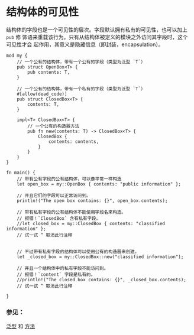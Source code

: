 # 结构体的可见性

结构体的字段也是一个可见性的层次。字段默认拥有私有的可见性，也可以加上 `pub` 修
饰语来重载该行为。只有从结构体被定义的模块之外访问其字段时，这个可见性才会
起作用，其意义是隐藏信息（即封装，encapsulation）。

```rust,editable
mod my {
    // 一个公有的结构体，带有一个公有的字段（类型为泛型 `T`）
    pub struct OpenBox<T> {
        pub contents: T,
    }

    // 一个公有的结构体，带有一个私有的字段（类型为泛型 `T`）    
    #[allow(dead_code)]
    pub struct ClosedBox<T> {
        contents: T,
    }

    impl<T> ClosedBox<T> {
        // 一个公有的构造器方法
        pub fn new(contents: T) -> ClosedBox<T> {
            ClosedBox {
                contents: contents,
            }
        }
    }
}

fn main() {
    // 带有公有字段的公有结构体，可以像平常一样构造
    let open_box = my::OpenBox { contents: "public information" };

    // 并且它们的字段可以正常访问到。
    println!("The open box contains: {}", open_box.contents);

    // 带有私有字段的公有结构体不能使用字段名来构造。
    // 报错！`ClosedBox` 含有私有字段。
    //let closed_box = my::ClosedBox { contents: "classified information" };
    // 试一试 ^ 取消此行注释


    // 不过带有私有字段的结构体可以使用公有的构造器来创建。
    let _closed_box = my::ClosedBox::new("classified information");

    // 并且一个结构体中的私有字段不能访问到。
    // 报错！`content` 字段是私有的。
    //println!("The closed box contains: {}", _closed_box.contents);
    // 试一试 ^ 取消此行注释    

}
```

### 参见：

[泛型][generics] 和 [方法][methods]

[generics]: ./generics.html
[methods]: ./fn/methods.html
